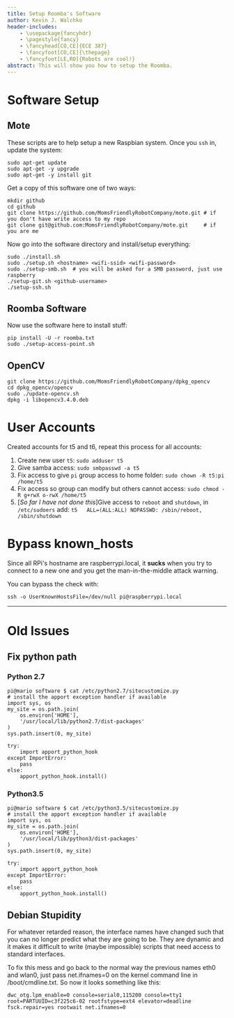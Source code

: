 ```yaml
---
title: Setup Roomba's Software
author: Kevin J. Walchko
header-includes:
    - \usepackage{fancyhdr}
    - \pagestyle{fancy}
    - \fancyhead[CO,CE]{ECE 387}
    - \fancyfoot[CO,CE]{\thepage}
    - \fancyfoot[LE,RO]{Robots are cool!}
abstract: This will show you how to setup the Roomba.
---
```


# Software Setup

## Mote

These scripts are to help setup a new Raspbian system. Once you `ssh` in, update the system:

    sudo apt-get update
    sudo apt-get -y upgrade
    sudo apt-get -y install git

Get a copy of this software one of two ways:

    mkdir github
    cd github
    git clone https://github.com/MomsFriendlyRobotCompany/mote.git # if you don't have write access to my repo
    git clone git@github.com:MomsFriendlyRobotCompany/mote.git     # if you are me

Now go into the software directory and install/setup everything:

    sudo ./install.sh
    sudo ./setup.sh <hostname> <wifi-ssid> <wifi-password>
    sudo ./setup-smb.sh  # you will be asked for a SMB password, just use raspberry
    ./setup-git.sh <github-username>
    ./setup-ssh.sh


## Roomba Software

Now use the software here to install stuff:

    pip install -U -r roomba.txt
    sudo ./setup-access-point.sh

## OpenCV

    git clone https://github.com/MomsFriendlyRobotCompany/dpkg_opencv
    cd dpkg_opencv/opencv
    sudo ./update-opencv.sh
    dpkg -i libopencv3.4.0.deb

# User Accounts

Created accounts for t5 and t6, repeat this process for all accounts:

1. Create new user `t5`: `sudo adduser t5`
1. Give samba access: `sudo smbpasswd -a t5`
1. Fix access to give `pi` group access to home folder: `sudo chown -R t5:pi /home/t5`
1. Fix access so group can modify but others cannot access: `sudo chmod -R g+rwX o-rwX /home/t5`
1. [*So far I have not done this*]Give access to `reboot` and `shutdown`, in `/etc/sudoers` add: `t5   ALL=(ALL:ALL) NOPASSWD: /sbin/reboot, /sbin/shutdown`


# Bypass known_hosts

Since all RPi's hostname are raspberrypi.local, it **sucks** when you try to
connect to a new one and you get the man-in-the-middle attack warning.

You can bypass the check with:

    ssh -o UserKnownHostsFile=/dev/null pi@raspberrypi.local

---

# Old Issues

## Fix python path

### Python 2.7

    pi@mario software $ cat /etc/python2.7/sitecustomize.py
	# install the apport exception handler if available
	import sys, os
	my_site = os.path.join(
		os.environ['HOME'],
		'/usr/local/lib/python2.7/dist-packages'
	)
	sys.path.insert(0, my_site)

    try:
		import apport_python_hook
	except ImportError:
		pass
	else:
		apport_python_hook.install()

### Python3.5

    pi@mario software $ cat /etc/python3.5/sitecustomize.py
	# install the apport exception handler if available
	import sys, os
	my_site = os.path.join(
		os.environ['HOME'],
		'/usr/local/lib/python3/dist-packages'
	)
	sys.path.insert(0, my_site)

    try:
		import apport_python_hook
	except ImportError:
		pass
	else:
		apport_python_hook.install()

## Debian Stupidity

For whatever retarded reason, the interface names have changed such that you can no
longer predict what they are going to be. They are dynamic and it makes it difficult
to write (maybe impossible) scripts that need access to standard interfaces.

To fix this mess and go back to the normal way the previous names eth0 and wlan0,
just pass net.ifnames=0 on the kernel command line in /boot/cmdline.txt. So now
it looks something like this:

	dwc_otg.lpm_enable=0 console=serial0,115200 console=tty1 root=PARTUUID=c3f225c6-02 rootfstype=ext4 elevator=deadline fsck.repair=yes rootwait net.ifnames=0
